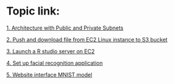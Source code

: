 Topic link:
===
[1. Architecture with Public and Private Subnets](https://github.com/Yuhsuant1994/DataScienceTechInstitute/blob/master/AWS/1.%20Architecture%20with%20Public%20and%20Private%20Subnets%20.md)

[2.  Push and download file from EC2 Linux instance to S3 bucket](https://github.com/Yuhsuant1994/DataScienceTechInstitute/blob/master/AWS/2.%20Push%20and%20download%20file%20from%20EC2%20Linux%20instance%20to%20S3%20bucket.md)

[3. Launch a R studio server on EC2](https://github.com/Yuhsuant1994/DataScienceTechInstitute/blob/master/AWS/3.%20Launch%20a%20R%20studio%20server%20on%20EC2.md)

[4. Set up facial recognition application](https://github.com/Yuhsuant1994/DataScienceTechInstitute/tree/master/AWS/4.%20Set%20up%20facial%20recognition%20application)

[5. Website interface MNIST model](https://github.com/Yuhsuant1994/DataScienceTechInstitute/tree/master/AWS/5.%20MNIST%20model)
